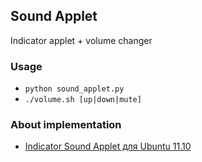 ## Sound Applet
Indicator applet + volume changer

### Usage
* ``python sound_applet.py``
* ``./volume.sh [up|down|mute]``

### About implementation
* [Indicator Sound Applet для Ubuntu 11.10](http://blog.gudulin.ru/coding/2011/10/27/indicator-sound-applet-ubuntu-1110/)